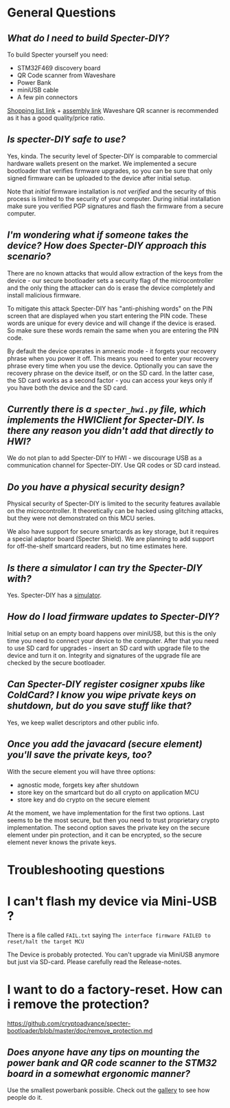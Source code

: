 # General Questions

## *What do I need to build Specter-DIY?*

To build Specter yourself you need:

 - STM32F469 discovery board
 - QR Code scanner from Waveshare
 - Power Bank
 - miniUSB cable
 - A few pin connectors 

[Shopping list link](https://github.com/cryptoadvance/specter-diy/blob/master/docs/shopping.md) + [assembly link](https://github.com/cryptoadvance/specter-diy/blob/master/docs/assembly.md)
Waveshare QR scanner is recommended as it has a good quality/price ratio.

## *Is specter-DIY safe to use?*

Yes, kinda. The security level of Specter-DIY is comparable to commercial hardware wallets present on the market. We implemented a secure bootloader that verifies firmware upgrades, so you can be sure that only signed firmware can be uploaded to the device after initial setup.

Note that *initial* firmware installation is *not verified* and the security of this process is limited to the security of your computer. During initial installation make sure you verified PGP signatures and flash the firmware from a secure computer.

## *I'm wondering what if someone takes the device? How does Specter-DIY approach this scenario?*

There are no known attacks that would allow extraction of the keys from the device - our secure bootloader sets a security flag of the microcontroller and the only thing the attacker can do is erase the device completely and install malicious firmware.

To mitigate this attack Specter-DIY has "anti-phishing words" on the PIN screen that are displayed when you start entering the PIN code. These words are unique for every device and will change if the device is erased. So make sure these words remain the same when you are entering the PIN code.

By default the device operates in amnesic mode - it forgets your recovery phrase when you power it off. This means you need to enter your recovery phrase every time when you use the device. Optionally you can save the recovery phrase on the device itself, or on the SD card. In the latter case, the SD card works as a second factor - you can access your keys only if you have both the device and the SD card.

## *Currently there is a `specter_hwi.py` file, which implements the HWIClient for Specter-DIY. Is there any reason you didn't add that directly to HWI?*

We do not plan to add Specter-DIY to HWI - we discourage USB as a communication channel for Specter-DIY. Use QR codes or SD card instead.

## *Do you have a physical security design?*

Physical security of Specter-DIY is limited to the security features available on the microcontroller. It theoretically can be hacked using glitching attacks, but they were not demonstrated on this MCU series.

We also have support for secure smartcards as key storage, but it requires a special adaptor board (Specter Shield). We are planning to add support for off-the-shelf smartcard readers, but no time estimates here.

## *Is there a simulator I can try the Specter-DIY with?*

Yes. Specter-DIY has a [simulator](https://github.com/cryptoadvance/specter-diy/blob/master/docs/simulator.md).

## *How do I load firmware updates to Specter-DIY?*

Initial setup on an empty board happens over miniUSB, but this is the only time you need to connect your device to the computer. After that you need to use SD card for upgrades - insert an SD card with upgrade file to the device and turn it on. Integrity and signatures of the upgrade file are checked by the secure bootloader.

## *Can Specter-DIY register cosigner xpubs like ColdCard? I know you wipe private keys on shutdown, but do you save stuff like that?*

Yes, we keep wallet descriptors and other public info.

## *Once you add the javacard (secure element) you'll save the private keys, too?*

With the secure element you will have three options:

 - agnostic mode, forgets key after shutdown
 - store key on the smartcard but do all crypto on application MCU
 - store key and do crypto on the secure element

At the moment, we have implementation for the first two options. Last seems to be the most secure, but then you need to trust proprietary crypto implementation. The second option saves the private key on the secure element under pin protection, and it can be encrypted, so the secure element never knows the private keys.

# Troubleshooting questions

# I can't flash my device via Mini-USB ?

There is a file called `FAIL.txt` saying `The interface firmware FAILED to reset/halt the target MCU`

The Device is probably protected. You can't upgrade via MiniUSB anymore but just via SD-card. Please carefully read the Release-notes.

# I want to do a factory-reset. How can i remove the protection?

https://github.com/cryptoadvance/specter-bootloader/blob/master/doc/remove_protection.md

## *Does anyone have any tips on mounting the power bank and QR code scanner to the STM32 board in a somewhat ergonomic manner?*

Use the smallest powerbank possible. Check out the [gallery](https://github.com/cryptoadvance/specter-diy/blob/master/docs/pictures/gallery/README.md) to see how people do it.




